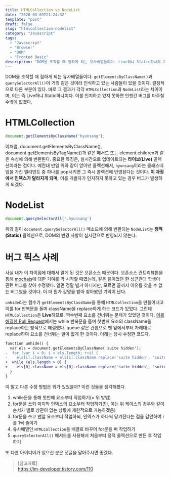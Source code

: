 ```yaml
---
title: HTMLCollection vs NodeList
date: "2020-03-09T21:24:32"
template: "post"
draft: false
slug: "htmlcollection-nodelist"
category: "Javascript"
tags:
  - "Javascript"
  - "Browser"
  - "DOM"
  - "Fronted Basic"
description: "DOM을 조작할 때 접하게 되는 유사배열들이다. Live하냐 Static하냐의 차이가 중요한데, 이를 인지하고 있지 못하면 언젠간 버그를 마주칠 수밖에 없겠다."
---
```


DOM을 조작할 때 접하게 되는 유사배열들이다. `getElementsByClassName()`과 `querySelectorAll()`이 거의 같은 것이라 인식하고 있는 사람들이 있을 것이다. 결정적으로 다른 부분이 있다. 바로 그 결과가 각각 `HTMLCollection`과 `NodeList`라는 차이이며, 이는 즉 Live하냐 Static하냐이다. 이를 인지하고 있지 못하면 언젠간 버그를 마주칠 수밖에 없겠다.

# HTMLCollection
```js
document.getElementsByClassName('hyunsang');
```

이처럼, document.getElementsByClassName(), document.getElementsByTagName()과 같은 메서드 또는 element.children과 같은 속성에 의해 반환된다. 중요한 특징은, 실시간으로 업데이트되는 **라이브(Live)** 콜렉션이라는 점이다. 예컨대 만일 위와 같이 얻어낸 콜렉션에서, `hyunsang`이라는 클래스네임을 가진 엘리먼트 중 하나를 pop시키면 그 즉시 콜렉션에 반영된다는 것이다. **이 과정에서 인덱스가 달라지게 되며,** 이를 개발자가 인지하지 못하고 있는 경우 버그가 발생하게 되겠다.

# NodeList
```js
document.querySelectorAll('.hyunsang')
```

위와 같이 `document.querySelectorAll()` 메소드에 의해 반환되는 `NodeList`는 **정적(Static)** 콜렉션으로, DOM의 변경 사항이 실시간으로 반영되지 않는다.

# 버그 픽스 사례
사실 내가 이 차이점에 대해서 알게 된 것은 오픈소스 때문이다. 오픈소스 컨트리뷰톤을 통해 [mochajs](https://github.com/mochajs/mocha)에 대한 기여를 막 시작할 때였는데, 같은 팀이었던 한 성균관대 학생이 관련 버그를 찾아 수정했다. 알면 정말 별거 아니지만, 모르면 끝까지 이유를 찾을 수 없는 버그였을 것이다. 이 때 뭔가 감명을 받아 찾아봤던 기억이 난다.  

`unhide`라는 함수가 `getElementsByClassName`을 통해 `HTMLCollection`을 만들어내고 이를 for 반복문을 돌며 className을 replace하게 하는 코드가 있었다. 그런데 `HTMLCollection`은 **Live**하므로, 짝수번째 요소를 건너뛰는 문제가 있었던 것이다. [이를 해결한 Pull Request](https://github.com/mochajs/mocha/pull/4051)에서는 while 반복문을 돌며 첫번째 요소의 className을 replace하는 방식으로 해결했다. queue 같은 컨셉으로 맨 앞에서부터 차례대로 replace하여 요소를 건너뛰는 일이 없게 한 것이다. 아래는 당시 수정한 코드다.

```diff
function unhide() {
  var els = document.getElementsByClassName('suite hidden');
-  for (var i = 0; i < els.length; ++i) {
-    els[i].className = els[i].className.replace('suite hidden', 'suite');
+  while (els.length > 0) {
+    els[0].className = els[0].className.replace('suite hidden', 'suite');
  }
}
```

이 말고 다른 수정 방법은 뭐가 있었을까? 이런 것들을 생각해봤다.
1. while문을 통해 첫번째 요소부터 작업하기(= 위 방법)
2. for문을 쓰되 마지막 인덱스의 요소부터 작업하기(단, 이는 위 케이스의 경우와 같이 순서가 별로 상관이 없는 상황에 제한적으로 가능하겠음)
3. for문을 쓰고 맨앞 요소부터 작업하되, 인덱스가 하나씩 당겨진다는 점을 감안하여 i를 1씩 줄이기
4. 유사배열인 `HTMLCollection`을 배열로 바꾸어 for문을 써 작업하기
5. `querySelectorAll()` 메서드를 사용해서 처음부터 정적 콜렉션으로 만든 후 작업하기

또 다른 아이디어가 있으신 분은 댓글을 달아주시면 좋겠다.

> [참고자료]  
> https://im-developer.tistory.com/110  
